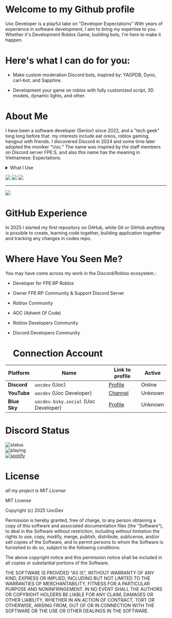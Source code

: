 # Welcome to my Github profile
Uoc Developer is a playful take on "Developer Expectations" With years of experience in software development, I aim to bring my expertise to you. Whether it's Development Roblox Game, building bots, I'm here to make it happen.

# Here's what I can do for you:
- Make custom moderation Discord bots, inspired by: YAGPDB, Dyno, carl-bot, and Sapphire.

- Development your game on roblox with fully customized script, 3D models, dynamic lights, and other.

# About Me
I have been a software developer (Senior) since 2022, and a "tech geek" long long before that.
my interests include eat oreos, roblox gaming, hangout with friends. I discovered Discord in 2024 and some time later adopted the moniker "Uoc." The name was inspired by the staff members on Discord server FPE:S, and also this name has the meaning in Vietnamese: Expectations.
<details>
  <summary>What I Use</summary>

  **Languages Programming**<br>
![Lua](https://img.shields.io/badge/lua-%232C2D72.svg?style=for-the-badge&logo=lua&logoColor=white) ![HTML5](https://img.shields.io/badge/html5-%23E34F26.svg?style=for-the-badge&logo=html5&logoColor=white) ![JavaScript](https://img.shields.io/badge/javascript-%23323330.svg?style=for-the-badge&logo=javascript&logoColor=%23F7DF1E) ![Python](https://img.shields.io/badge/python-3670A0?style=for-the-badge&logo=python&logoColor=ffdd54) 
<br>
**Hosting**<br>
![Cloudflare](https://img.shields.io/badge/Cloudflare-F38020?style=for-the-badge&logo=Cloudflare&logoColor=white) ![Heroku](https://img.shields.io/badge/heroku-%23430098.svg?style=for-the-badge&logo=heroku&logoColor=white) ![Firebase](https://img.shields.io/badge/firebase-%23039BE5.svg?style=for-the-badge&logo=firebase) ![Glitch](https://img.shields.io/badge/glitch-%233333FF.svg?style=for-the-badge&logo=glitch&logoColor=white) 
<br>
**Package file**<br>
![NodeJS](https://img.shields.io/badge/node.js-6DA55F?style=for-the-badge&logo=node.js&logoColor=white) 
<br>
**Database**<br>
![ApacheCassandra](https://img.shields.io/badge/cassandra-%231287B1.svg?style=for-the-badge&logo=apache-cassandra&logoColor=white) ![MongoDB](https://img.shields.io/badge/MongoDB-%234ea94b.svg?style=for-the-badge&logo=mongodb&logoColor=white) ![Firebase](https://img.shields.io/badge/firebase-a08021?style=for-the-badge&logo=firebase&logoColor=ffcd34) 
<br>
**Tools**<br>
![Git](https://img.shields.io/badge/git-%23F05033.svg?style=for-the-badge&logo=git&logoColor=white) ![GitHub](https://img.shields.io/badge/github-%23121011.svg?style=for-the-badge&logo=github&logoColor=white)
<br>
**Other**<br>
![Sketch](https://img.shields.io/badge/Sketch-FFB387?style=for-the-badge&logo=sketch&logoColor=black)
</details>

![](https://github-readme-stats.vercel.app/api?username=UocDev&theme=dark&hide_border=false&include_all_commits=true&count_private=false) ![](https://nirzak-streak-stats.vercel.app/?user=UocDev&theme=dark&hide_border=false)
![](https://github-readme-stats.vercel.app/api/top-langs/?username=UocDev&theme=dark&hide_border=false&include_all_commits=true&count_private=false&layout=compact)

***
[![](https://visitcount.itsvg.in/api?id=UocDev&icon=0&color=0)](https://visitcount.itsvg.in)


# GitHub Experience
In 2025 I started my first repository on GitHub, white Git or GitHub anything is possible to create, learning code together, building application together and tracking any changes in codes repo.

# Where Have You Seen Me?
You may have come across my work in the Discord/Roblox ecosystem.:

- Developer for FPE:RP Roblox

- Owner FPE:RP Community & Support Discord Server

- Roblox Community

- AOC (Advent Of Code)

- Roblox Developers Community

- Discord Developers Community

  # Connection Account
Platform|Name|Link to profile|Active  
---|---|---|---  
**Discord**|`uocdev` (Uoc)|[Profile](https://discord.com/users/1198783297715703808)|Online
**YouTube**|`uocdev` (Uoc Developer)|[Channel]()|Unknown
**Blue Sky**|`uocdev.bsky.social` (Uoc Developer)|[Profile](https://uocdev.bsky.social)|Unknown

# Discord Status
![status](https://api.statusbadges.me/badge/status/1198783297715703808?simple=true)
<br>
![playing](https://api.statusbadges.me/badge/playing/1198783297715703808)
<br>
[![spotify](https://api.statusbadges.me/badge/spotify/1198783297715703808)](https://api.statusbadges.me/openspotify/1198783297715703808)

# License
*all my project is MIT License*


MIT License

Copyright (c) 2025 UocDev

Permission is hereby granted, free of charge, to any person obtaining a copy of this software and associated documentation files (the "Software"), to deal in the Software without restriction, including without limitation the rights to use, copy, modify, merge, publish, distribute, sublicense, and/or sell copies of the Software, and to permit persons to whom the Software is furnished to do so, subject to the following conditions:

The above copyright notice and this permission notice shall be included in all copies or substantial portions of the Software.

THE SOFTWARE IS PROVIDED "AS IS", WITHOUT WARRANTY OF ANY KIND, EXPRESS OR IMPLIED, INCLUDING BUT NOT LIMITED TO THE WARRANTIES OF MERCHANTABILITY, FITNESS FOR A PARTICULAR PURPOSE AND NONINFRINGEMENT. IN NO EVENT SHALL THE AUTHORS OR COPYRIGHT HOLDERS BE LIABLE FOR ANY CLAIM, DAMAGES OR OTHER LIABILITY, WHETHER IN AN ACTION OF CONTRACT, TORT OR OTHERWISE, ARISING FROM, OUT OF OR IN CONNECTION WITH THE SOFTWARE OR THE USE OR OTHER DEALINGS IN THE SOFTWARE.
<!---
UocDev/UocDev is a ✨ special ✨ repository because its `README.md` (this file) appears on your GitHub profile.
You can click the Preview link to take a look at your changes.
--->
